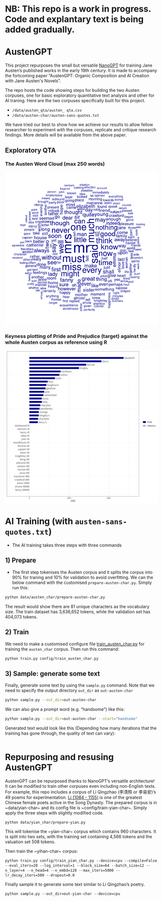 
# NB: This repo is a work in progress. Code and explantary text is being added gradually. 


# AustenGPT
 
This project repurposes the small but versatile
[NanoGPT](https://github.com/karpathy/nanoGPT) for training Jane Austen’s published works in the early 19th century. It is made to accompany the fortcoming paper “AustenGPT: Organic Composition and AI Creation with Jane Austen's Novels”. 

The repo hosts the code showing steps for building the two Austen corpuses, one for basic exploratory quantitative text analysis and other for AI traning. Here are the two corpuses specifically built for this project.

- `/data/austen_qta/austen_ qta.csv`
- `/data/austen-char/austen-sans-quotes.txt`

We have tried our best to show how we achieve our results to allow fellow researcher to experiment with the corpuses, replicate and critique research findings. More details will be available from the above paper.

## Exploratory QTA  
### The Austen Word Cloud (max 250 words)
![austen-word-cloud](assets/austen-cloud-250-word.png)
### Keyness plotting of Pride and Prejudice (target) against the whole Austen corpus as reference using R
![P&P keyness](assets/pride_keyness_plot.png)

# AI Training (with `austen-sans-quotes.txt`)
- The AI training takes three steps with three commands

## 1) Prepare 
- The first step tokenises the Austen corpus and it splits the corpus into 90% for traning and 10% for validation to avoid overfitting. We can the below command with the customised `prepare-austen-char.py`. Simply run this:

```sh
python data/austen_char/prepare-austen-char.py        

```
The result would show there are 81 unique characters as the vocabulary size. The train dataset has 3,636,652 tokens, while the validation set has 404,073 tokens.


## 2) Train

We need to make a customised configure file  [train_austen_char.py](config/train_austen_char.py) for training the `austen_char` corpus. Then run this command:

```sh
python train.py config/train_austen_char.py
```


## 3) Sample: generate some text
Finally, generate some text by using the `sample.py` command. Note that we need to specify the output directory `out_dir` as `out-austen-char`

```sh
python sample.py --out_dir=out-austen-char
```
We can also give a prompt word (e.g. “handsome”) like this:
```sh
python sample.py --out_dir=out-austen-char --start="handsome"
```

Generated text would look like this (Depending how many iterations that the training has gone through, the quality of text can vary):

```

```

# Repurposing and resusing AustenGPT
AustenGPT can be repurposed thanks to NanoGPT’s versatile architecture! It can be modified to train other corpuses even including non-English texts. For example, this repo includes a corpus of Li Qingzhao (李清照 or 李易安)’s 49 poems for experimentation. [Li (1084 - 1155)](https://en.wikipedia.org/wiki/Li_Qingzhao) is one of the greatest Chinese female poets active in the Song Dynasty. The prepared corpus is in ~data/yian-char~ and its config file is ~config/train-yian-char~. Simply apply the three steps with slightly modified code.

```{python}
python data/yian_char/prepare-yian.py
```
This will tokenise the ~yian-char~ corpus which contains 960 characters. It is split into two sets, with the training set containing  4,566 tokens and the valuation set 508 tokens.

Then train the ~yihan-char~ corpus:

```{python}
python train.py config/train_yian_char.py --device=cpu --compile=False --eval_iters=20 --log_interval=1 --block_size=64 --batch_size=12 --n_layer=4 --n_head=4 --n_embd=128 --max_iters=5000 --lr_decay_iters=500 --dropout=0.0

```
Finally sample it to generate some text similar to Li Qingzhao’s poetry.

```{python}
python sample.py --out_dir=out-yian-char --device=cpu
```




